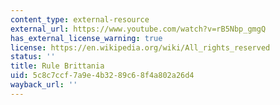 ```yaml
---
content_type: external-resource
external_url: https://www.youtube.com/watch?v=rB5Nbp_gmgQ
has_external_license_warning: true
license: https://en.wikipedia.org/wiki/All_rights_reserved
status: ''
title: Rule Brittania
uid: 5c8c7ccf-7a9e-4b32-89c6-8f4a802a26d4
wayback_url: ''
---
```

